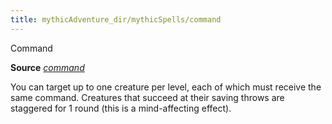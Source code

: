 ```yaml
---
title: mythicAdventure_dir/mythicSpells/command
---
```

Command

**Source** [_command_](spell_dir/command#_command)

You can target up to one creature per level, each of which must receive the same command. Creatures that succeed at their saving throws are staggered for 1 round (this is a mind-affecting effect).

